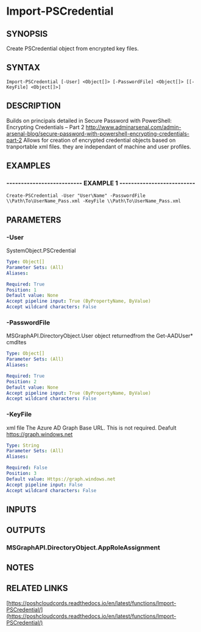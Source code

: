 # Import-PSCredential

## SYNOPSIS
Create PSCredential object from encrypted key files.

## SYNTAX

```
Import-PSCredential [-User] <Object[]> [-PasswordFile] <Object[]> [[-KeyFile] <Object[]>]
```

## DESCRIPTION
Builds on principals detailed in Secure Password with PowerShell: Encrypting Credentials – Part 2 http://www.adminarsenal.com/admin-arsenal-blog/secure-password-with-powershell-encrypting-credentials-part-2
Allows for creation of encrypted credential objects based on tranportable xml files. they are independant of machine and user profiles.


## EXAMPLES

### -------------------------- EXAMPLE 1 --------------------------
```
Create-PSCredential -User "User\Name" -PasswordFile \\Path\To\UserName_Pass.xml -KeyFile \\Path\To\UserName_Pass.xml
```

## PARAMETERS

### -User
SystemObject.PSCredential

```yaml
Type: Object[]
Parameter Sets: (All)
Aliases: 

Required: True
Position: 1
Default value: None
Accept pipeline input: True (ByPropertyName, ByValue)
Accept wildcard characters: False
```

### -PasswordFile
MSGraphAPI.DirectoryObject.User object returnedfrom the Get-AADUser* cmdltes

```yaml
Type: Object[]
Parameter Sets: (All)
Aliases: 

Required: True
Position: 2
Default value: None
Accept pipeline input: True (ByPropertyName, ByValue)
Accept wildcard characters: False
```

### -KeyFile
xml file The Azure AD Graph Base URL.
This is not required.
Deafult
     https://graph.windows.net

```yaml
Type: String
Parameter Sets: (All)
Aliases: 

Required: False
Position: 3
Default value: Https://graph.windows.net
Accept pipeline input: False
Accept wildcard characters: False
```

## INPUTS

## OUTPUTS

### MSGraphAPI.DirectoryObject.AppRoleAssignment

## NOTES

## RELATED LINKS
[https://poshcloudcords.readthedocs.io/en/latest/functions/Import-PSCredential/](https://poshcloudcords.readthedocs.io/en/latest/functions/Import-PSCredential/)



